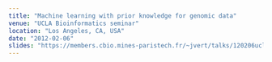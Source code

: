 ```yaml
---
title: "Machine learning with prior knowledge for genomic data"
venue: "UCLA Bioinformatics seminar"
location: "Los Angeles, CA, USA"
date: "2012-02-06"
slides: "https://members.cbio.mines-paristech.fr/~jvert/talks/120206ucla/ucla.pdf"
---
```

